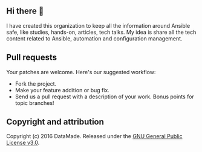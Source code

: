 ## Hi there 👋
I have created this organization to keep all the information around Ansible safe, like studies, hands-on, articles, tech talks. My idea is share all the tech content related to Ansible, automation and configuration management.

## Pull requests
Your patches are welcome. Here's our suggested workflow:
 
- Fork the project.
- Make your feature addition or bug fix.
- Send us a pull request with a description of your work. Bonus points for topic branches!

## Copyright and attribution
Copyright (c) 2016 DataMade. Released under the [GNU General Public License v3.0](https://github.com/Kubernetes-Tutorialz/devops-glossary/blob/main/LICENSE).

<!--

**Here are some ideas to get you started:**

🙋‍♀️ A short introduction - what is your organization all about?
🌈 Contribution guidelines - how can the community get involved?
👩‍💻 Useful resources - where can the community find your docs? Is there anything else the community should know?
🍿 Fun facts - what does your team eat for breakfast?
🧙 Remember, you can do mighty things with the power of [Markdown](https://docs.github.com/github/writing-on-github/getting-started-with-writing-and-formatting-on-github/basic-writing-and-formatting-syntax)
-->

<!--

**Here are some ideas to get you started:**

🙋‍♀️ A short introduction - what is your organization all about?
🌈 Contribution guidelines - how can the community get involved?
👩‍💻 Useful resources - where can the community find your docs? Is there anything else the community should know?
🍿 Fun facts - what does your team eat for breakfast?
🧙 Remember, you can do mighty things with the power of [Markdown](https://docs.github.com/github/writing-on-github/getting-started-with-writing-and-formatting-on-github/basic-writing-and-formatting-syntax)
-->
